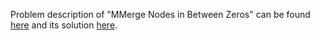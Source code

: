Problem description of "MMerge Nodes in Between Zeros" can be found [here](https://leetcode.com/problems/merge-in-between-linked-lists/) and its solution [here](https://github.com/aurimas13/Solutions-To-Problems/blob/main/LeetCode/Python%20Solution/Merge%20Nodes%20in%20Between%20Zeros/merge.py).
